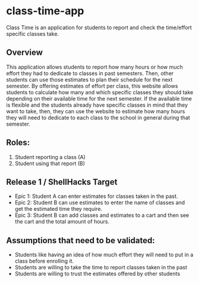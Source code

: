 # class-time-app
Class Time is an application for students to report and check the time/effort specific classes take.  

## Overview

This application allows students to report how many hours or how much effort they had to dedicate to classes in past semesters. Then, other students can use those estimates to plan their schedule for the next semester. By offering estimates of effort per class, this website allows students to calculate how many and which specific classes they should take depending on their available time for the next semester. If the available time is flexible and the students already have specific classes in mind that they want to take, then, they can use the website to estimate how many hours they will need to dedicate to each class to the school in general during that semester.

## Roles:
1. Student reporting a class (A)
2. Student using that report (B)

## Release 1 / ShellHacks Target
- Epic 1: Student A can enter estimates for classes taken in the past.
- Epic 2: Student B can use estimates to enter the name of classes and get the estimated time they require.
- Epic 3: Student B can add classes and estimates to a cart and then see the cart and the total amount of hours.

## Assumptions that need to be validated:
-	Students like having an idea of how much effort they will need to put in a class before enrolling it.
-	Students are willing to take the time to report classes taken in the past
-	Students are willing to trust the estimates offered by other students



